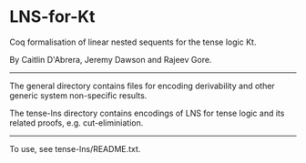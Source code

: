 # LNS-for-Kt

Coq formalisation of linear nested sequents for the tense logic Kt.

By Caitlin D'Abrera, Jeremy Dawson and Rajeev Gore.

----

The general directory contains files for encoding derivability and other generic system non-specific results.

The tense-lns directory contains encodings of LNS for tense logic and its related proofs, e.g. cut-eliminiation.

----

To use, see tense-lns/README.txt.
